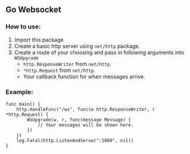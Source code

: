 ## Go Websocket

### How to use:

1. Import this package
2. Create a basic http server using `net/http` package.
3. Create a route of your choosing and pass in following arguments into `WSUpgrade`
   - `http.ResponseWriter` from `net/http`.
   - `*http.Request` from `net/http`.
   - Your callback function for when messages arrive.

### Example:

```
func main() {
	http.HandleFunc("/ws", func(w http.ResponseWriter, r *http.Request) {
		WSUpgrade(w, r, func(message Message) {
			// Your messages will be shown here.
		})
	})
	log.Fatal(http.ListenAndServe(":3000", nil))
}
```
